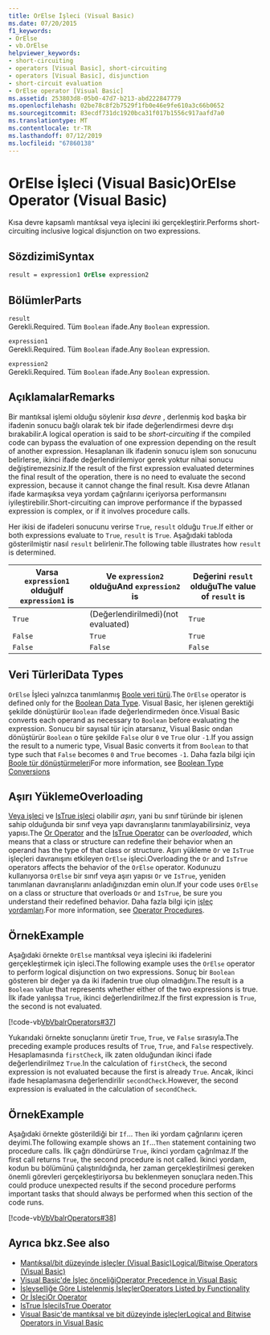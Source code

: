 ```yaml
---
title: OrElse İşleci (Visual Basic)
ms.date: 07/20/2015
f1_keywords:
- OrElse
- vb.OrElse
helpviewer_keywords:
- short-circuiting
- operators [Visual Basic], short-circuiting
- operators [Visual Basic], disjunction
- short-circuit evaluation
- OrElse operator [Visual Basic]
ms.assetid: 253803d8-05b0-47d7-b213-abd222847779
ms.openlocfilehash: 02be78c8f2b7529f1fb0e46e9fe610a3c66b0652
ms.sourcegitcommit: 83ecdf731dc1920bca31f017b1556c917aafd7a0
ms.translationtype: MT
ms.contentlocale: tr-TR
ms.lasthandoff: 07/12/2019
ms.locfileid: "67860138"
---
```

# <a name="orelse-operator-visual-basic"></a><span data-ttu-id="0f265-102">OrElse İşleci (Visual Basic)</span><span class="sxs-lookup"><span data-stu-id="0f265-102">OrElse Operator (Visual Basic)</span></span>
<span data-ttu-id="0f265-103">Kısa devre kapsamlı mantıksal veya işlecini iki gerçekleştirir.</span><span class="sxs-lookup"><span data-stu-id="0f265-103">Performs short-circuiting inclusive logical disjunction on two expressions.</span></span>  
  
## <a name="syntax"></a><span data-ttu-id="0f265-104">Sözdizimi</span><span class="sxs-lookup"><span data-stu-id="0f265-104">Syntax</span></span>  
  
```vb
result = expression1 OrElse expression2  
```  
  
## <a name="parts"></a><span data-ttu-id="0f265-105">Bölümler</span><span class="sxs-lookup"><span data-stu-id="0f265-105">Parts</span></span>  
 `result`  
 <span data-ttu-id="0f265-106">Gerekli.</span><span class="sxs-lookup"><span data-stu-id="0f265-106">Required.</span></span> <span data-ttu-id="0f265-107">Tüm `Boolean` ifade.</span><span class="sxs-lookup"><span data-stu-id="0f265-107">Any `Boolean` expression.</span></span>  
  
 `expression1`  
 <span data-ttu-id="0f265-108">Gerekli.</span><span class="sxs-lookup"><span data-stu-id="0f265-108">Required.</span></span> <span data-ttu-id="0f265-109">Tüm `Boolean` ifade.</span><span class="sxs-lookup"><span data-stu-id="0f265-109">Any `Boolean` expression.</span></span>  
  
 `expression2`  
 <span data-ttu-id="0f265-110">Gerekli.</span><span class="sxs-lookup"><span data-stu-id="0f265-110">Required.</span></span> <span data-ttu-id="0f265-111">Tüm `Boolean` ifade.</span><span class="sxs-lookup"><span data-stu-id="0f265-111">Any `Boolean` expression.</span></span>  
  
## <a name="remarks"></a><span data-ttu-id="0f265-112">Açıklamalar</span><span class="sxs-lookup"><span data-stu-id="0f265-112">Remarks</span></span>  
 <span data-ttu-id="0f265-113">Bir mantıksal işlemi olduğu söylenir *kısa devre* , derlenmiş kod başka bir ifadenin sonucu bağlı olarak tek bir ifade değerlendirmesi devre dışı bırakabilir.</span><span class="sxs-lookup"><span data-stu-id="0f265-113">A logical operation is said to be *short-circuiting* if the compiled code can bypass the evaluation of one expression depending on the result of another expression.</span></span> <span data-ttu-id="0f265-114">Hesaplanan ilk ifadenin sonucu işlem son sonucunu belirlerse, ikinci ifade değerlendirilemiyor gerek yoktur nihai sonucu değiştiremezsiniz.</span><span class="sxs-lookup"><span data-stu-id="0f265-114">If the result of the first expression evaluated determines the final result of the operation, there is no need to evaluate the second expression, because it cannot change the final result.</span></span> <span data-ttu-id="0f265-115">Kısa devre Atlanan ifade karmaşıksa veya yordam çağrılarını içeriyorsa performansını iyileştirebilir.</span><span class="sxs-lookup"><span data-stu-id="0f265-115">Short-circuiting can improve performance if the bypassed expression is complex, or if it involves procedure calls.</span></span>  
  
 <span data-ttu-id="0f265-116">Her ikisi de ifadeleri sonucunu verirse `True`, `result` olduğu `True`.</span><span class="sxs-lookup"><span data-stu-id="0f265-116">If either or both expressions evaluate to `True`, `result` is `True`.</span></span> <span data-ttu-id="0f265-117">Aşağıdaki tabloda gösterilmiştir nasıl `result` belirlenir.</span><span class="sxs-lookup"><span data-stu-id="0f265-117">The following table illustrates how `result` is determined.</span></span>  
  
|<span data-ttu-id="0f265-118">Varsa `expression1` olduğu</span><span class="sxs-lookup"><span data-stu-id="0f265-118">If `expression1` is</span></span>|<span data-ttu-id="0f265-119">Ve `expression2` olduğu</span><span class="sxs-lookup"><span data-stu-id="0f265-119">And `expression2` is</span></span>|<span data-ttu-id="0f265-120">Değerini `result` olduğu</span><span class="sxs-lookup"><span data-stu-id="0f265-120">The value of `result` is</span></span>|  
|-------------------------|--------------------------|------------------------------|  
|`True`|<span data-ttu-id="0f265-121">(Değerlendirilmedi)</span><span class="sxs-lookup"><span data-stu-id="0f265-121">(not evaluated)</span></span>|`True`|  
|`False`|`True`|`True`|  
|`False`|`False`|`False`|  
  
## <a name="data-types"></a><span data-ttu-id="0f265-122">Veri Türleri</span><span class="sxs-lookup"><span data-stu-id="0f265-122">Data Types</span></span>  
 <span data-ttu-id="0f265-123">`OrElse` İşleci yalnızca tanımlanmış [Boole veri türü](../../../visual-basic/language-reference/data-types/boolean-data-type.md).</span><span class="sxs-lookup"><span data-stu-id="0f265-123">The `OrElse` operator is defined only for the [Boolean Data Type](../../../visual-basic/language-reference/data-types/boolean-data-type.md).</span></span> <span data-ttu-id="0f265-124">Visual Basic, her işlenen gerektiği şekilde dönüştürür `Boolean` ifade değerlendirmeden önce.</span><span class="sxs-lookup"><span data-stu-id="0f265-124">Visual Basic converts each operand as necessary to `Boolean` before evaluating the expression.</span></span> <span data-ttu-id="0f265-125">Sonucu bir sayısal tür için atarsanız, Visual Basic ondan dönüştürür `Boolean` o türe şekilde `False` olur `0` ve `True` olur `-1`.</span><span class="sxs-lookup"><span data-stu-id="0f265-125">If you assign the result to a numeric type, Visual Basic converts it from `Boolean` to that type such that `False` becomes `0` and `True` becomes `-1`.</span></span>
<span data-ttu-id="0f265-126">Daha fazla bilgi için [Boole tür dönüştürmeleri](../data-types/boolean-data-type.md#type-conversions)</span><span class="sxs-lookup"><span data-stu-id="0f265-126">For more information, see [Boolean Type Conversions](../data-types/boolean-data-type.md#type-conversions)</span></span>
  
## <a name="overloading"></a><span data-ttu-id="0f265-127">Aşırı Yükleme</span><span class="sxs-lookup"><span data-stu-id="0f265-127">Overloading</span></span>  
 <span data-ttu-id="0f265-128">[Veya işleci](../../../visual-basic/language-reference/operators/or-operator.md) ve [IsTrue işleci](../../../visual-basic/language-reference/operators/istrue-operator.md) olabilir *aşırı*, yani bu sınıf türünde bir işlenen sahip olduğunda bir sınıf veya yapı davranışlarını tanımlayabilirsiniz, veya yapısı.</span><span class="sxs-lookup"><span data-stu-id="0f265-128">The [Or Operator](../../../visual-basic/language-reference/operators/or-operator.md) and the [IsTrue Operator](../../../visual-basic/language-reference/operators/istrue-operator.md) can be *overloaded*, which means that a class or structure can redefine their behavior when an operand has the type of that class or structure.</span></span> <span data-ttu-id="0f265-129">Aşırı yükleme `Or` ve `IsTrue` işleçleri davranışını etkileyen `OrElse` işleci.</span><span class="sxs-lookup"><span data-stu-id="0f265-129">Overloading the `Or` and `IsTrue` operators affects the behavior of the `OrElse` operator.</span></span> <span data-ttu-id="0f265-130">Kodunuzu kullanıyorsa `OrElse` bir sınıf veya aşırı yapısı `Or` ve `IsTrue`, yeniden tanımlanan davranışlarını anladığınızdan emin olun.</span><span class="sxs-lookup"><span data-stu-id="0f265-130">If your code uses `OrElse` on a class or structure that overloads `Or` and `IsTrue`, be sure you understand their redefined behavior.</span></span> <span data-ttu-id="0f265-131">Daha fazla bilgi için [işleç yordamları](../../../visual-basic/programming-guide/language-features/procedures/operator-procedures.md).</span><span class="sxs-lookup"><span data-stu-id="0f265-131">For more information, see [Operator Procedures](../../../visual-basic/programming-guide/language-features/procedures/operator-procedures.md).</span></span>  
  
## <a name="example"></a><span data-ttu-id="0f265-132">Örnek</span><span class="sxs-lookup"><span data-stu-id="0f265-132">Example</span></span>  
 <span data-ttu-id="0f265-133">Aşağıdaki örnekte `OrElse` mantıksal veya işlecini iki ifadelerini gerçekleştirmek için işleci.</span><span class="sxs-lookup"><span data-stu-id="0f265-133">The following example uses the `OrElse` operator to perform logical disjunction on two expressions.</span></span> <span data-ttu-id="0f265-134">Sonuç bir `Boolean` gösteren bir değer ya da iki ifadenin true olup olmadığını.</span><span class="sxs-lookup"><span data-stu-id="0f265-134">The result is a `Boolean` value that represents whether either of the two expressions is true.</span></span> <span data-ttu-id="0f265-135">İlk ifade yanlışsa `True`, ikinci değerlendirilmez.</span><span class="sxs-lookup"><span data-stu-id="0f265-135">If the first expression is `True`, the second is not evaluated.</span></span>  
  
 [!code-vb[VbVbalrOperators#37](~/samples/snippets/visualbasic/VS_Snippets_VBCSharp/VbVbalrOperators/VB/Class1.vb#37)]  
  
 <span data-ttu-id="0f265-136">Yukarıdaki örnekte sonuçlarını üretir `True`, `True`, ve `False` sırasıyla.</span><span class="sxs-lookup"><span data-stu-id="0f265-136">The preceding example produces results of `True`, `True`, and `False` respectively.</span></span> <span data-ttu-id="0f265-137">Hesaplamasında `firstCheck`, ilk zaten olduğundan ikinci ifade değerlendirilmez `True`.</span><span class="sxs-lookup"><span data-stu-id="0f265-137">In the calculation of `firstCheck`, the second expression is not evaluated because the first is already `True`.</span></span> <span data-ttu-id="0f265-138">Ancak, ikinci ifade hesaplamasına değerlendirilir `secondCheck`.</span><span class="sxs-lookup"><span data-stu-id="0f265-138">However, the second expression is evaluated in the calculation of `secondCheck`.</span></span>  
  
## <a name="example"></a><span data-ttu-id="0f265-139">Örnek</span><span class="sxs-lookup"><span data-stu-id="0f265-139">Example</span></span>  
 <span data-ttu-id="0f265-140">Aşağıdaki örnekte gösterildiği bir `If`... `Then` iki yordam çağrılarını içeren deyimi.</span><span class="sxs-lookup"><span data-stu-id="0f265-140">The following example shows an `If`...`Then` statement containing two procedure calls.</span></span> <span data-ttu-id="0f265-141">İlk çağrı döndürürse `True`, ikinci yordam çağrılmaz.</span><span class="sxs-lookup"><span data-stu-id="0f265-141">If the first call returns `True`, the second procedure is not called.</span></span> <span data-ttu-id="0f265-142">İkinci yordam, kodun bu bölümünü çalıştırıldığında, her zaman gerçekleştirilmesi gereken önemli görevleri gerçekleştiriyorsa bu beklenmeyen sonuçlara neden.</span><span class="sxs-lookup"><span data-stu-id="0f265-142">This could produce unexpected results if the second procedure performs important tasks that should always be performed when this section of the code runs.</span></span>  
  
 [!code-vb[VbVbalrOperators#38](~/samples/snippets/visualbasic/VS_Snippets_VBCSharp/VbVbalrOperators/VB/Class1.vb#38)]  
  
## <a name="see-also"></a><span data-ttu-id="0f265-143">Ayrıca bkz.</span><span class="sxs-lookup"><span data-stu-id="0f265-143">See also</span></span>

- [<span data-ttu-id="0f265-144">Mantıksal/bit düzeyinde işleçler (Visual Basic)</span><span class="sxs-lookup"><span data-stu-id="0f265-144">Logical/Bitwise Operators (Visual Basic)</span></span>](../../../visual-basic/language-reference/operators/logical-bitwise-operators.md)
- [<span data-ttu-id="0f265-145">Visual Basic'de İşleç önceliği</span><span class="sxs-lookup"><span data-stu-id="0f265-145">Operator Precedence in Visual Basic</span></span>](../../../visual-basic/language-reference/operators/operator-precedence.md)
- [<span data-ttu-id="0f265-146">İşlevselliğe Göre Listelenmiş İşleçler</span><span class="sxs-lookup"><span data-stu-id="0f265-146">Operators Listed by Functionality</span></span>](../../../visual-basic/language-reference/operators/operators-listed-by-functionality.md)
- [<span data-ttu-id="0f265-147">Or İşleci</span><span class="sxs-lookup"><span data-stu-id="0f265-147">Or Operator</span></span>](../../../visual-basic/language-reference/operators/or-operator.md)
- [<span data-ttu-id="0f265-148">IsTrue İşleci</span><span class="sxs-lookup"><span data-stu-id="0f265-148">IsTrue Operator</span></span>](../../../visual-basic/language-reference/operators/istrue-operator.md)
- [<span data-ttu-id="0f265-149">Visual Basic'de mantıksal ve bit düzeyinde işleçler</span><span class="sxs-lookup"><span data-stu-id="0f265-149">Logical and Bitwise Operators in Visual Basic</span></span>](../../../visual-basic/programming-guide/language-features/operators-and-expressions/logical-and-bitwise-operators.md)
